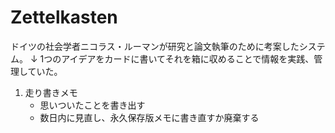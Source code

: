 # Zettelkasten
ドイツの社会学者ニコラス・ルーマンが研究と論文執筆のために考案したシステム。
↓
1つのアイデアをカードに書いてそれを箱に収めることで情報を実践、管理していた。

1. 走り書きメモ
	- 思いついたことを書き出す
	- 数日内に見直し、永久保存版メモに書き直すか廃棄する